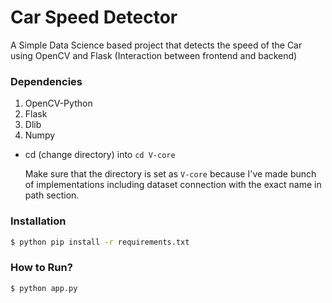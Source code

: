 # Car Speed Detector

A Simple Data Science based project that detects the speed of the Car using OpenCV and Flask (Interaction between frontend and backend)


### Dependencies
1. OpenCV-Python
2. Flask
3. Dlib
4. Numpy

- cd (change directory) into `cd V-core`
  
    Make sure that the directory is set as `V-core` because I've made bunch of implementations including dataset connection with the exact name in path section.

### Installation
```sh
$ python pip install -r requirements.txt
```
### How to Run?
```sh
$ python app.py
```
